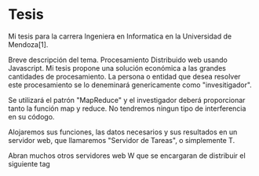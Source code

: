 Tesis
=====

Mi tesis para la carrera Ingeniera en Informatica en la Universidad de
Mendoza[1].

Breve descripción del tema.
Procesamiento Distribuido web usando Javascript.
Mi tesis propone una solución económica a las grandes cantidades de
procesamiento. La persona o entidad que desea resolver este procesamiento
se lo deneminará genericamente como "invesitigador".

Se utilizará el patrón "MapReduce" y el investigador deberá proporcionar
tanto la función map y reduce. No tendremos ningun tipo de interferencia
en su códogo.

Alojaremos sus funciones, las datos necesarios y sus resultados en un
servidor web, que llamaremos "Servidor de Tareas", o simplemente T.

Abran muchos otros servidores web W que se encargaran de distribuir
el siguiente tag
<script type="text/javascript" src="T/proc.js" /> [2]
Nos valdremos de la recomendacion de Recursos Compartidos de Origenes
Cruzados (CORS) [3] para poder brindar el script proc.js.

Nuestro script proc.js se encargara de pedir a nuestro servidor T
procesos que ejecutaran la funciona Map del Investigador en un Web Worker
en el cliente de W y nos traeran las resultados para luego realizar
la funcion Reduce.

[1]: http://www.um.edu.ar/

[2]: proc.js hasta que aparezca un mejor nombre

[3]: http://en.wikipedia.org/wiki/Cross-origin_resource_sharing